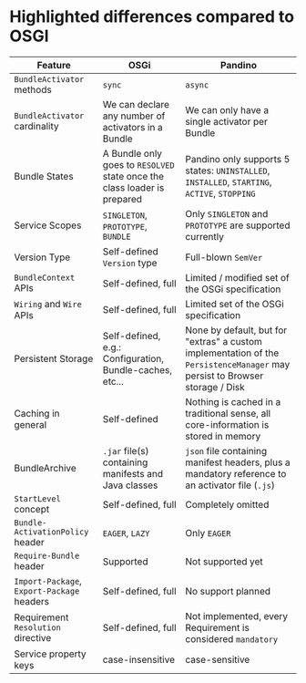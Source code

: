 # Highlighted differences compared to OSGI


| Feature                                    | OSGi                                                                     | Pandino                                                                                                                     |
|--------------------------------------------|--------------------------------------------------------------------------|-----------------------------------------------------------------------------------------------------------------------------|
| `BundleActivator` methods                  | `sync`                                                                   | `async`                                                                                                                     |
| `BundleActivator` cardinality              | We can declare any number of activators in a Bundle                      | We can only have a single activator per Bundle                                                                              |
| Bundle States                              | A Bundle only goes to `RESOLVED` state once the class loader is prepared | Pandino only supports 5 states: `UNINSTALLED`, `INSTALLED`, `STARTING`, `ACTIVE`, `STOPPING`                                |
| Service Scopes                             | `SINGLETON`, `PROTOTYPE`, `BUNDLE`                                       | Only `SINGLETON` and `PROTOTYPE` are supported currently                                                                    |
| Version Type                               | Self-defined `Version` type                                              | Full-blown `SemVer`                                                                                                         |
| `BundleContext` APIs                       | Self-defined, full                                                       | Limited / modified set of the OSGi specification                                                                            |
| `Wiring` and `Wire` APIs                   | Self-defined, full                                                       | Limited set of the OSGi specification                                                                                       |
| Persistent Storage                         | Self-defined, e.g.: Configuration, Bundle-caches, etc...                 | None by default, but for "extras" a custom implementation of the `PersistenceManager` may persist to Browser storage / Disk |
| Caching in general                         | Self-defined                                                             | Nothing is cached in a traditional sense, all core-information is stored in memory                                          |
| BundleArchive                              | `.jar` file(s) containing manifests and Java classes                     | `json` file containing manifest headers, plus a mandatory reference to an activator file (`.js`)                            |
| `StartLevel` concept                       | Self-defined, full                                                       | Completely omitted                                                                                                          |
| `Bundle-ActivationPolicy` header           | `EAGER`, `LAZY`                                                          | Only `EAGER`                                                                                                                |
| `Require-Bundle` header                    | Supported                                                                | Not supported yet                                                                                                           |
| `Import-Package`, `Export-Package` headers | Self-defined, full                                                       | No support planned                                                                                                          |
| Requirement `Resolution` directive         | Self-defined, full                                                       | Not implemented, every Requirement is considered `mandatory`                                                                |
| Service property keys                      | case-insensitive                                                         | case-sensitive                                                                                                              |
